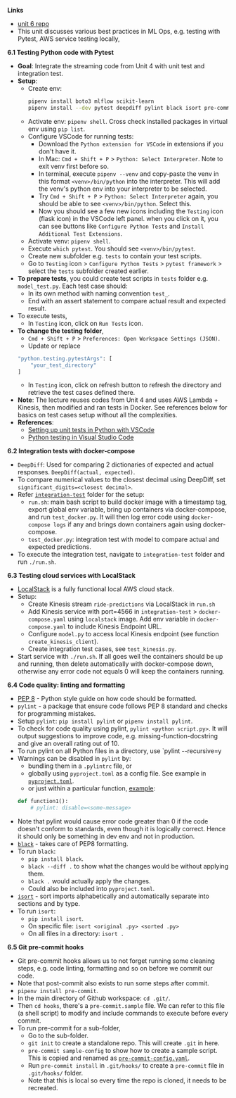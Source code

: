 **Links**
* [unit 6 repo](https://github.com/DataTalksClub/mlops-zoomcamp/tree/main/06-best-practices)
* This unit discusses various best practices in ML Ops, e.g. testing with Pytest, AWS service testing locally, 

**6.1 Testing Python code with Pytest**
* **Goal**: Integrate the streaming code from Unit 4 with unit test and integration test.
* **Setup**:
    * Create env:
        ```bash
        pipenv install boto3 mlflow scikit-learn
        pipenv install --dev pytest deepdiff pylint black isort pre-commit 
        ```
    * Activate env: `pipenv shell`. Cross check installed packages in virtual env using `pip list`.
    * Configure VSCode for running tests:
        * Download the `Python extension for VSCode` in extensions if you don't have it.
        * In Mac: `Cmd + Shift + P` > `Python: Select Interpreter`. Note to exit venv first before so.
        * In terminal, execute `pipenv --venv` and copy-paste the venv in this format `<venv>/bin/python` into the interpreter. This will add the venv's python env into your interpreter to be selected.
        * Try `Cmd + Shift + P` > `Python: Select Interpreter` again, you should be able to see `<venv>/bin/python`. Select this. 
        * Now you should see a few new icons including the `Testing` icon (flask icon) in the VSCode left panel. when you click on it, you can see buttons like `Configure Python Tests` and `Install Additional Test Extensions`.
    * Activate venv: `pipenv shell`.
    * Execute `which pytest`. You should see `<venv>/bin/pytest`.
    * Create new subfolder e.g. `tests` to contain your test scripts.
    * Go to `Testing` icon > `Configure Python Tests` > `pytest framework` > select the `tests` subfolder created earlier.
* **To prepare tests**, you could create test scripts in `tests` folder e.g. `model_test.py`. Each test case should:
    * In its own method with naming convention `test_`.
    * End with an assert statement to compare actual result and expected result.
* To execute tests,
    * In `Testing` icon, click on `Run Tests` icon.
* **To change the testing folder**,
    * `Cmd + Shift + P` > `Preferences: Open Workspace Settings (JSON)`.
    * Update or replace 
    ```bash
    "python.testing.pytestArgs": [
        "your_test_directory"
    ]
    ```
    * In `Testing` icon, click on refresh button to refresh the directory and retrieve the test cases defined there.
* **Note**: The lecture reuses codes from Unit 4 and uses AWS Lambda + Kinesis, then modified and ran tests in Docker. See references below for basics on test cases setup without all the complexities.
* **References**:
    * [Setting up unit tests in Python with VSCode](https://youtu.be/-PHBRzL80Lk?si=sGJFopXetcPdD8np)
    * [Python testing in Visual Studio Code](https://code.visualstudio.com/docs/python/testing)

**6.2 Integration tests with docker-compose**
* `DeepDiff`: Used for comparing 2 dictionaries of expected and actual responses.
    `DeepDiff(actual, expected)`.
* To compare numerical values to the closest decimal using DeepDiff, set `significant_digits=<closest decimal>`.
* Refer [`integration-test`](https://github.com/viviensiu/mlops-zoomcamp/tree/main/6_best_practices/code/integration-test) folder for the setup:
    * `run.sh`: main bash script to build docker image with a timestamp tag, export global env variable, bring up containers via docker-compose, and run `test_docker.py`. It will then log error code using `docker-compose logs` if any and brings down containers again using docker-compose.
    * `test_docker.py`: integration test with model to compare actual and expected predictions.
* To execute the integration test, navigate to `integration-test` folder and run `./run.sh`.

**6.3 Testing cloud services with LocalStack**
* [LocalStack](https://www.localstack.cloud/) is a fully functional local AWS cloud stack.
* Setup:
    * Create Kinesis stream `ride-predictions` via LocalStack in `run.sh`
    * Add Kinesis service with port=4566 in `integration-test` > `docker-compose.yaml` using `localstack` image. Add env variable in `docker-compose.yaml` to include Kinesis Endpoint URL.
    * Configure `model.py` to access local Kinesis endpoint (see function `create_kinesis_client`).
    * Create integration test cases, see `test_kinesis.py`.
* Start service with `./run.sh`. If all goes well the containers should be up and running, then delete automatically with docker-compose down, otherwise any error code not equals 0 will keep the containers running.

**6.4 Code quality: linting and formatting**
* [PEP 8](https://peps.python.org/pep-0008/) - Python style guide on how code should be formatted.
* `pylint` - a package that ensure code follows PEP 8 standard and checks for programming mistakes.
* Setup `pylint`: `pip install pylint` or `pipenv install pylint`.
* To check for code quality using pylint, `pylint <python script.py>`. It will output suggestions to improve code, e.g. missing-function-docstring and give an overall rating out of 10.
* To run pylint on all Python files in a directory, use `pylint --recursive=y
* Warnings can be disabled in `pylint` by: 
    * bundling them in a `.pylintrc` file, or 
    * globally using `pyproject.toml` as a config file. See example in [`pyproject.toml`](https://github.com/viviensiu/mlops-zoomcamp/blob/main/6_best_practices/code/pyproject.toml).
    * or just within a particular function, [example](https://pylint.pycqa.org/en/v2.12.2/faq.html#is-there-a-way-to-disable-a-message-for-a-particular-module-only):
    ```python
    def function1():
        # pylint: disable=<some-message>
    ```
* Note that pylint would cause error code greater than 0 if the code doesn't conform to standards, even though it is logically correct. Hence it should only be something in dev env and not in production.
* [`black`](https://pypi.org/project/black/) - takes care of PEP8 formatting.
* To run `black`:
    * `pip install black`.
    * `black --diff .` to show what the changes would be without applying them.
    * `black .` would actually apply the changes.
    * Could also be included into `pyproject.toml`.
* [`isort`](https://pypi.org/project/isort/) - sort imports alphabetically and automatically separate into sections and by type.
* To run `isort`:
    * `pip install isort`.
    * On specific file: `isort <original .py> <sorted .py>`
    * On all files in a directory: `isort .`

**6.5 Git pre-commit hooks**
* Git pre-commit hooks allows us to not forget running some cleaning steps, e.g. code linting, formatting and so on before we commit our code.
* Note that post-commit also exists to run some steps after commit.
* `pipenv install pre-commit`.
* In the main directory of Github workspace: `cd .git/`.
* Then `cd hooks`, there's a `pre-commit.sample` file. We can refer to this file (a shell script) to modify and include commands to execute before every commit.
* To run pre-commit for a sub-folder, 
    * Go to the sub-folder.
    * `git init` to create a standalone repo. This will create `.git` in here.
    * `pre-commit sample-config` to show how to create a sample script. This is copied and renamed as [`pre-commit-config.yaml`]().
    * Run `pre-commit install` in `.git/hooks/` to create a `pre-commit` file in `.git/hooks/` folder.
    * Note that this is local so every time the repo is cloned, it needs to be recreated.